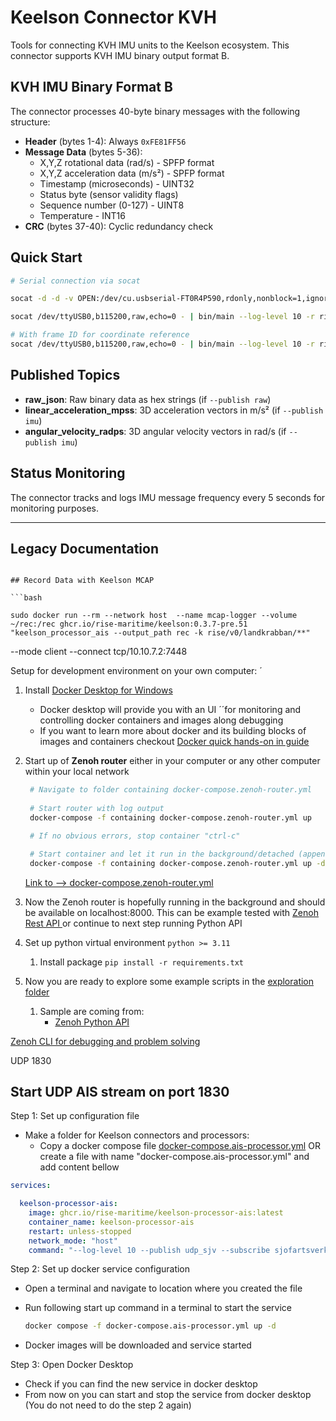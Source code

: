 # Keelson Connector KVH

Tools for connecting KVH IMU units to the Keelson ecosystem. This connector supports KVH IMU binary output format B.

## KVH IMU Binary Format B

The connector processes 40-byte binary messages with the following structure:

- **Header** (bytes 1-4): Always `0xFE81FF56`
- **Message Data** (bytes 5-36):
  - X,Y,Z rotational data (rad/s) - SPFP format
  - X,Y,Z acceleration data (m/s²) - SPFP format
  - Timestamp (microseconds) - UINT32
  - Status byte (sensor validity flags)
  - Sequence number (0-127) - UINT8
  - Temperature - INT16
- **CRC** (bytes 37-40): Cyclic redundancy check

## Quick Start

```bash
# Serial connection via socat

socat -d -d -v OPEN:/dev/cu.usbserial-FT0R4P590,rdonly,nonblock=1,ignoreeof STDOUT | bin/main --log-level 10 -r rise -e storakrabban --publish raw --publish imu --publish pos

socat /dev/ttyUSB0,b115200,raw,echo=0 - | bin/main --log-level 10 -r rise -e kvh_imu --publish raw --publish imu

# With frame ID for coordinate reference
socat /dev/ttyUSB0,b115200,raw,echo=0 - | bin/main --log-level 10 -r rise -e kvh_imu --publish imu --frame-id "imu_link"
```

## Published Topics

- **raw_json**: Raw binary data as hex strings (if `--publish raw`)
- **linear_acceleration_mpss**: 3D acceleration vectors in m/s² (if `--publish imu`)
- **angular_velocity_radps**: 3D angular velocity vectors in rad/s (if `--publish imu`)

## Status Monitoring

The connector tracks and logs IMU message frequency every 5 seconds for monitoring purposes.

---

## Legacy Documentation 



```

## Record Data with Keelson MCAP

```bash

sudo docker run --rm --network host  --name mcap-logger --volume ~/rec:/rec ghcr.io/rise-maritime/keelson:0.3.7-pre.51 "keelson_processor_ais --output_path rec -k rise/v0/landkrabban/**"

```

 --mode client --connect tcp/10.10.7.2:7448


Setup for development environment on your own computer: ´

1) Install [Docker Desktop for Windows](https://docs.docker.com/desktop/install/windows-install/)
   - Docker desktop will provide you with an UI ´´for monitoring and controlling docker containers and images along debugging 
   - If you want to learn more about docker and its building blocks of images and containers checkout [Docker quick hands-on in guide](https://docs.docker.com/guides/get-started/)
2) Start up of **Zenoh router** either in your computer or any other computer within your local network 

   ```bash
    # Navigate to folder containing docker-compose.zenoh-router.yml
  
    # Start router with log output 
    docker-compose -f containing docker-compose.zenoh-router.yml up 

    # If no obvious errors, stop container "ctrl-c"

    # Start container and let it run in the background/detached (append -d) 
    docker-compose -f containing docker-compose.zenoh-router.yml up -d
   ```

    [Link to --> docker-compose.zenoh-router.yml](docker-compose.zenoh-router.yml)

1) Now the Zenoh router is hopefully running in the background and should be available on localhost:8000. This can be example tested with [Zenoh Rest API ](https://zenoh.io/docs/apis/rest/) or continue to next step running Python API
2) Set up python virtual environment  `python >= 3.11`
   1) Install package `pip install -r requirements.txt`
3)  Now you are ready to explore some example scripts in the [exploration folder](./exploration/) 
    1)  Sample are coming from:
         -   [Zenoh Python API ](https://zenoh-python.readthedocs.io/en/0.10.1-rc/#quick-start-examples)


[Zenoh CLI for debugging and problem solving](https://github.com/RISE-Maritime/zenoh-cli)




UDP 1830 



## Start UDP AIS stream on port 1830

Step 1: Set up configuration file

- Make a folder for Keelson connectors and processors:
  - Copy a docker compose file [docker-compose.ais-processor.yml](./docker-compose.ais-processor.yml) OR create a file with name "docker-compose.ais-processor.yml" and add content bellow 

```yml
services:

  keelson-processor-ais:
    image: ghcr.io/rise-maritime/keelson-processor-ais:latest
    container_name: keelson-processor-ais
    restart: unless-stopped
    network_mode: "host"
    command: "--log-level 10 --publish udp_sjv --subscribe sjofartsverket"
```

Step 2: Set up docker service configuration

- Open a terminal and navigate to location where you created the file
- Run following start up command in a terminal to start the service
  
  ```bash
  docker compose -f docker-compose.ais-processor.yml up -d
  ```

- Docker images will be downloaded and service started 

Step 3: Open Docker Desktop

- Check if you can find the new service in docker desktop
- From now on you can start and stop the service from docker desktop (You do not need to do the step 2 again)  
